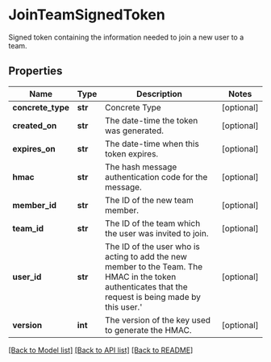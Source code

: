 # JoinTeamSignedToken

Signed token containing the information needed to join a new user to a team.
## Properties
Name | Type | Description | Notes
------------ | ------------- | ------------- | -------------
**concrete_type** | **str** | Concrete Type | [optional] 
**created_on** | **str** | The date-time the token was generated. | [optional] 
**expires_on** | **str** | The date-time when this token expires. | [optional] 
**hmac** | **str** | The hash message authentication code for the message. | [optional] 
**member_id** | **str** | The ID of the new team member. | [optional] 
**team_id** | **str** | The ID of the team which the user was invited to join. | [optional] 
**user_id** | **str** | The ID of the user who is acting to add the new member to the Team. The HMAC in the token authenticates that the request is being made by this user.&#39;  | [optional] 
**version** | **int** | The version of the key used to generate the HMAC. | [optional] 

[[Back to Model list]](../README.md#documentation-for-models) [[Back to API list]](../README.md#documentation-for-api-endpoints) [[Back to README]](../README.md)



